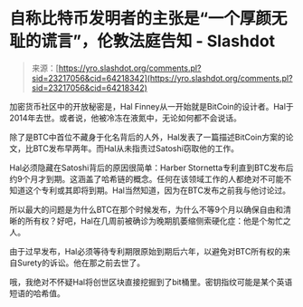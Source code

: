<!--yml

类别：未分类

日期：2024-05-27 14:38:26

-->

# 自称比特币发明者的主张是“一个厚颜无耻的谎言”，伦敦法庭告知 - Slashdot

> 来源：[https://yro.slashdot.org/comments.pl?sid=23217056&cid=64218342](https://yro.slashdot.org/comments.pl?sid=23217056&cid=64218342)

加密货币社区中的开放秘密是，Hal Finney从一开始就是BitCoin的设计者。Hal于2014年去世。或者说，他被冷冻在液氮中，无论如何都不会说话。

除了是BTC中首位不藏身于化名背后的人外，Hal发表了一篇描述BitCoin方案的论文，比BTC发布早两年。而Hal从未指责过Satoshi窃取他的工作。

Hal必须隐藏在Satoshi背后的原因很简单：Harber Stornetta专利直到BTC发布后约9个月才到期。这涵盖了哈希链的概念。任何在该领域工作的人都绝对不可能不知道这个专利或其即将到期。Hal当然知道，因为在BTC发布之前我与他讨论过。

所以最大的问题是为什么BTC在那个时候发布，为什么不等9个月以确保自由和清晰的所有权？好吧，Hal在几周前被确诊为晚期肌萎缩侧索硬化症：他是个匆忙之人。

由于过早发布，Hal必须等待专利期限原始到期后六年，以避免对BTC所有权的来自Surety的诉讼。他在那之前去世了。

哦，我绝对不怀疑Hal将创世区块直接挖掘到了bit桶里。密钥指纹可能是某个英语短语的哈希值。
